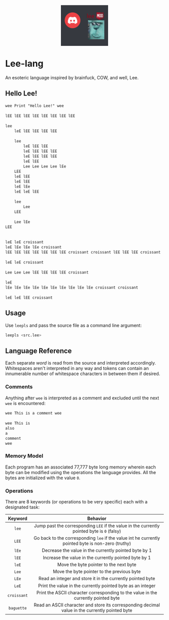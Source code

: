 <div style="display: flex; justify-content: center">
<img src="./img.png" alt="Lee">
</div>

# Lee-lang

An esoteric language inspired by brainfuck, COW, and well, Lee.

## Hello Lee!

```
wee Print "Hello Lee!" wee

lEE lEE lEE lEE lEE lEE lEE lEE 

lee 
    leE lEE lEE lEE lEE

    lee
        leE lEE lEE
        leE lEE lEE lEE
        leE lEE lEE lEE
        leE lEE
        Lee Lee Lee Lee lEe
    LEE
    leE lEE
    leE lEE
    leE lEe
    leE leE lEE

    lee
        Lee
    LEE

    Lee lEe
LEE


leE leE croissant
leE lEe lEe lEe croissant
lEE lEE lEE lEE lEE lEE lEE croissant croissant lEE lEE lEE croissant

leE leE croissant

Lee Lee Lee lEE lEE lEE lEE croissant

leE 
lEe lEe lEe lEe lEe lEe lEe lEe lEe lEe croissant croissant

leE leE lEE croissant
```

## Usage

Use `leepls` and pass the source file as a command line argument:

```bash
leepls <src.lee>
```

## Language Reference

Each separate *word* is read from the source and interpreted accordingly. Whitespaces aren't interpreted in any way and tokens can contain an innumerable number of whitespace characters in between them if desired.

### Comments

Anything after `wee` is interpreted as a comment and excluded until the next `wee` is encountered:

```
wee This is a comment wee

wee This is 
also 
a 
comment 
wee
```

### Memory Model

Each program has an associated 77,777 byte long memory wherein each byte can be modified using the operations the language provides. All the bytes are initialized with the value `0`.

### Operations

There are 8 keywords (or operations to be very specific) each with a designated task:

| Keyword | Behavior |
|:---:|:---:|
|`lee`|Jump past the corresponding `LEE` if the value in the currently pointed byte is `0` (falsy)|
|`LEE`|Go back to the corresponding `lee` if the value int he currently pointed byte is non-zero (truthy)|
|`lEe`|Decrease the value in the currently pointed byte by 1|
|`lEE`|Increase the value in the currently pointed byte by 1|
|`leE`|Move the byte pointer to the next byte|
|`Lee`|Move the byte pointer to the previous byte|
|`LEe`|Read an integer and store it in the currently pointed byte|
|`LeE`|Print the value in the currently pointed byte as an integer|
|`croissant`|Print the ASCII character corresponding to the value in the currently pointed byte|
|`baguette`|Read an ASCII character and store its corresponding decimal value in the currently pointed byte|
